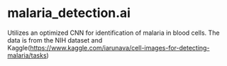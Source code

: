 # malaria_detection.ai

Utilizes an optimized CNN for identification of malaria in blood cells. 
The data is from the NIH dataset and Kaggle(https://www.kaggle.com/iarunava/cell-images-for-detecting-malaria/tasks)
